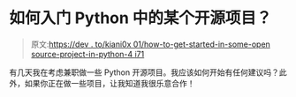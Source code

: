 # 如何入门 Python 中的某个开源项目？

> 原文:[https://dev . to/kiani0x 01/how-to-get-started-in-some-open source-project-in-python-4 i71](https://dev.to/kiani0x01/how-to-get-started-in-some-opensource-project-in-python-4i71)

有几天我在考虑兼职做一些 Python 开源项目。我应该如何开始有任何建议吗？此外，如果你正在做一些项目，让我知道我很乐意合作！